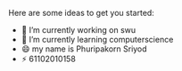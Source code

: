 Here are some ideas to get you started:

- 🔭 I’m currently working on swu
- 🌱 I’m currently learning computerscience
- 😄 my name is Phuripakorn Sriyod
- ⚡ 61102010158

